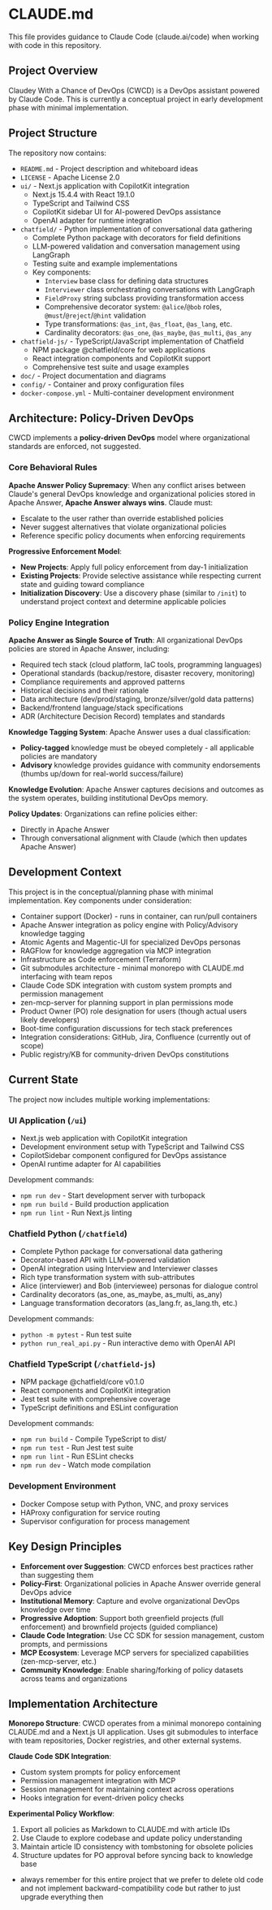 # CLAUDE.md

This file provides guidance to Claude Code (claude.ai/code) when working with code in this repository.

## Project Overview

Claudey With a Chance of DevOps (CWCD) is a DevOps assistant powered by Claude Code. This is currently a conceptual project in early development phase with minimal implementation.

## Project Structure

The repository now contains:
- `README.md` - Project description and whiteboard ideas
- `LICENSE` - Apache License 2.0
- `ui/` - Next.js application with CopilotKit integration
  - Next.js 15.4.4 with React 19.1.0
  - TypeScript and Tailwind CSS
  - CopilotKit sidebar UI for AI-powered DevOps assistance
  - OpenAI adapter for runtime integration
- `chatfield/` - Python implementation of conversational data gathering
  - Complete Python package with decorators for field definitions
  - LLM-powered validation and conversation management using LangGraph
  - Testing suite and example implementations
  - Key components:
    - `Interview` base class for defining data structures
    - `Interviewer` class orchestrating conversations with LangGraph
    - `FieldProxy` string subclass providing transformation access
    - Comprehensive decorator system: `@alice`/`@bob` roles, `@must`/`@reject`/`@hint` validation
    - Type transformations: `@as_int`, `@as_float`, `@as_lang`, etc.
    - Cardinality decorators: `@as_one`, `@as_maybe`, `@as_multi`, `@as_any`
- `chatfield-js/` - TypeScript/JavaScript implementation of Chatfield
  - NPM package @chatfield/core for web applications
  - React integration components and CopilotKit support
  - Comprehensive test suite and usage examples
- `doc/` - Project documentation and diagrams
- `config/` - Container and proxy configuration files
- `docker-compose.yml` - Multi-container development environment

## Architecture: Policy-Driven DevOps

CWCD implements a **policy-driven DevOps** model where organizational standards are enforced, not suggested.

### Core Behavioral Rules

**Apache Answer Policy Supremacy**: When any conflict arises between Claude's general DevOps knowledge and organizational policies stored in Apache Answer, **Apache Answer always wins**. Claude must:
- Escalate to the user rather than override established policies
- Never suggest alternatives that violate organizational policies
- Reference specific policy documents when enforcing requirements

**Progressive Enforcement Model**:
- **New Projects**: Apply full policy enforcement from day-1 initialization
- **Existing Projects**: Provide selective assistance while respecting current state and guiding toward compliance
- **Initialization Discovery**: Use a discovery phase (similar to `/init`) to understand project context and determine applicable policies

### Policy Engine Integration

**Apache Answer as Single Source of Truth**: All organizational DevOps policies are stored in Apache Answer, including:
- Required tech stack (cloud platform, IaC tools, programming languages)  
- Operational standards (backup/restore, disaster recovery, monitoring)
- Compliance requirements and approved patterns
- Historical decisions and their rationale
- Data architecture (dev/prod/staging, bronze/silver/gold data patterns)
- Backend/frontend language/stack specifications
- ADR (Architecture Decision Record) templates and standards

**Knowledge Tagging System**: Apache Answer uses a dual classification:
- **Policy-tagged** knowledge must be obeyed completely - all applicable policies are mandatory
- **Advisory** knowledge provides guidance with community endorsements (thumbs up/down for real-world success/failure)

**Knowledge Evolution**: Apache Answer captures decisions and outcomes as the system operates, building institutional DevOps memory.

**Policy Updates**: Organizations can refine policies either:
- Directly in Apache Answer
- Through conversational alignment with Claude (which then updates Apache Answer)

## Development Context

This project is in the conceptual/planning phase with minimal implementation. Key components under consideration:
- Container support (Docker) - runs in container, can run/pull containers
- Apache Answer integration as policy engine with Policy/Advisory knowledge tagging
- Atomic Agents and Magentic-UI for specialized DevOps personas
- RAGFlow for knowledge aggregation via MCP integration
- Infrastructure as Code enforcement (Terraform)
- Git submodules architecture - minimal monorepo with CLAUDE.md interfacing with team repos
- Claude Code SDK integration with custom system prompts and permission management
- zen-mcp-server for planning support in plan permissions mode
- Product Owner (PO) role designation for users (though actual users likely developers)
- Boot-time configuration discussions for tech stack preferences
- Integration considerations: GitHub, Jira, Confluence (currently out of scope)
- Public registry/KB for community-driven DevOps constitutions

## Current State

The project now includes multiple working implementations:

### UI Application (`/ui`)
- Next.js web application with CopilotKit integration
- Development environment setup with TypeScript and Tailwind CSS
- CopilotSidebar component configured for DevOps assistance
- OpenAI runtime adapter for AI capabilities

Development commands:
- `npm run dev` - Start development server with turbopack
- `npm run build` - Build production application
- `npm run lint` - Run Next.js linting

### Chatfield Python (`/chatfield`)
- Complete Python package for conversational data gathering
- Decorator-based API with LLM-powered validation
- OpenAI integration using Interview and Interviewer classes
- Rich type transformation system with sub-attributes
- Alice (interviewer) and Bob (interviewee) personas for dialogue control
- Cardinality decorators (as_one, as_maybe, as_multi, as_any)
- Language transformation decorators (as_lang.fr, as_lang.th, etc.)

Development commands:
- `python -m pytest` - Run test suite
- `python run_real_api.py` - Run interactive demo with OpenAI API

### Chatfield TypeScript (`/chatfield-js`)
- NPM package @chatfield/core v0.1.0
- React components and CopilotKit integration
- Jest test suite with comprehensive coverage
- TypeScript definitions and ESLint configuration

Development commands:
- `npm run build` - Compile TypeScript to dist/
- `npm run test` - Run Jest test suite
- `npm run lint` - Run ESLint checks
- `npm run dev` - Watch mode compilation

### Development Environment
- Docker Compose setup with Python, VNC, and proxy services
- HAProxy configuration for service routing
- Supervisor configuration for process management

## Key Design Principles

- **Enforcement over Suggestion**: CWCD enforces best practices rather than suggesting them
- **Policy-First**: Organizational policies in Apache Answer override general DevOps advice
- **Institutional Memory**: Capture and evolve organizational DevOps knowledge over time
- **Progressive Adoption**: Support both greenfield projects (full enforcement) and brownfield projects (guided compliance)
- **Claude Code Integration**: Use CC SDK for session management, custom prompts, and permissions
- **MCP Ecosystem**: Leverage MCP servers for specialized capabilities (zen-mcp-server, etc.)
- **Community Knowledge**: Enable sharing/forking of policy datasets across teams and organizations

## Implementation Architecture

**Monorepo Structure**: CWCD operates from a minimal monorepo containing CLAUDE.md and a Next.js UI application. Uses git submodules to interface with team repositories, Docker registries, and other external systems.

**Claude Code SDK Integration**: 
- Custom system prompts for policy enforcement
- Permission management integration with MCP
- Session management for maintaining context across operations
- Hooks integration for event-driven policy checks

**Experimental Policy Workflow**:
1. Export all policies as Markdown to CLAUDE.md with article IDs
2. Use Claude to explore codebase and update policy understanding
3. Maintain article ID consistency with tombstoning for obsolete policies
4. Structure updates for PO approval before syncing back to knowledge base
- always remember for this entire project that we prefer to delete old code and not implement backward-compatibility code but rather to just upgrade everything then